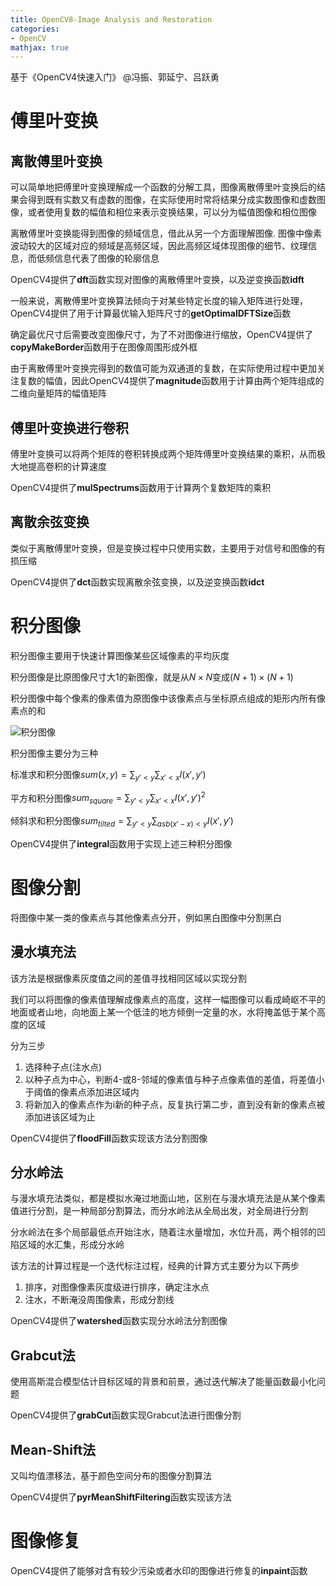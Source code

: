```yaml
---
title: OpenCV8-Image Analysis and Restoration
categories:
- OpenCV
mathjax: true
---
```


基于《OpenCV4快速入门》 @冯振、郭延宁、吕跃勇

# 傅里叶变换

## 离散傅里叶变换

可以简单地把傅里叶变换理解成一个函数的分解工具，图像离散傅里叶变换后的结果会得到既有实数又有虚数的图像，在实际使用时常将结果分成实数图像和虚数图像，或者使用复数的幅值和相位来表示变换结果，可以分为幅值图像和相位图像

离散傅里叶变换能得到图像的频域信息，借此从另一个方面理解图像. 图像中像素波动较大的区域对应的频域是高频区域，因此高频区域体现图像的细节、纹理信息，而低频信息代表了图像的轮廓信息

OpenCV4提供了**dft**函数实现对图像的离散傅里叶变换，以及逆变换函数**idft**

一般来说，离散傅里叶变换算法倾向于对某些特定长度的输入矩阵进行处理，OpenCV4提供了用于计算最优输入矩阵尺寸的**getOptimalDFTSize**函数

确定最优尺寸后需要改变图像尺寸，为了不对图像进行缩放，OpenCV4提供了**copyMakeBorder**函数用于在图像周围形成外框

由于离散傅里叶变换完得到的数值可能为双通道的复数，在实际使用过程中更加关注复数的幅值，因此OpenCV4提供了**magnitude**函数用于计算由两个矩阵组成的二维向量矩阵的幅值矩阵

## 傅里叶变换进行卷积

傅里叶变换可以将两个矩阵的卷积转换成两个矩阵傅里叶变换结果的乘积，从而极大地提高卷积的计算速度

OpenCV4提供了**mulSpectrums**函数用于计算两个复数矩阵的乘积

## 离散余弦变换

类似于离散傅里叶变换，但是变换过程中只使用实数，主要用于对信号和图像的有损压缩

OpenCV4提供了**dct**函数实现离散余弦变换，以及逆变换函数**idct**



# 积分图像

积分图像主要用于快速计算图像某些区域像素的平均灰度

积分图像是比原图像尺寸大1的新图像，就是从$N\times N$变成$(N+1)\times(N+1)$

积分图像中每个像素的像素值为原图像中该像素点与坐标原点组成的矩形内所有像素点的和

![积分图像](https://img-blog.csdn.net/20150605235951859)



积分图像主要分为三种

标准求和积分图像$sum(x,y)=\sum_{y'<y}\sum_{x'<x}I(x',y')$

平方和积分图像$sum_{square}=\sum_{y'<y}\sum_{x'<x}I(x',y')^2$

倾斜求和积分图像$sum_{tilted}=\sum_{y'<y}\sum_{asb(x'-x)<y}I(x',y')$

OpenCV4提供了**integral**函数用于实现上述三种积分图像

# 图像分割

将图像中某一类的像素点与其他像素点分开，例如黑白图像中分割黑白

## 漫水填充法

该方法是根据像素灰度值之间的差值寻找相同区域以实现分割

我们可以将图像的像素值理解成像素点的高度，这样一幅图像可以看成崎岖不平的地面或者山地，向地面上某一个低洼的地方倾倒一定量的水，水将掩盖低于某个高度的区域

分为三步

1. 选择种子点(注水点)
2. 以种子点为中心，判断4-或8-邻域的像素值与种子点像素值的差值，将差值小于阈值的像素点添加进区域内
3. 将新加入的像素点作为i新的种子点，反复执行第二步，直到没有新的像素点被添加进该区域为止

OpenCV4提供了**floodFill**函数实现该方法分割图像



## 分水岭法

与漫水填充法类似，都是模拟水淹过地面山地，区别在与漫水填充法是从某个像素值进行分割，是一种局部分割算法，而分水岭法从全局出发，对全局进行分割

分水岭法在多个局部最低点开始注水，随着注水量增加，水位升高，两个相邻的凹陷区域的水汇集，形成分水岭

该方法的计算过程是一个迭代标注过程，经典的计算方式主要分为以下两步

1. 排序，对图像像素灰度级进行排序，确定注水点
2. 注水，不断淹没周围像素，形成分割线

OpenCV4提供了**watershed**函数实现分水岭法分割图像



## Grabcut法

使用高斯混合模型估计目标区域的背景和前景，通过迭代解决了能量函数最小化问题

OpenCV4提供了**grabCut**函数实现Grabcut法进行图像分割



## Mean-Shift法

又叫均值漂移法，基于颜色空间分布的图像分割算法

OpenCV4提供了**pyrMeanShiftFiltering**函数实现该方法

# 图像修复

OpenCV4提供了能够对含有较少污染或者水印的图像进行修复的**inpaint**函数





































